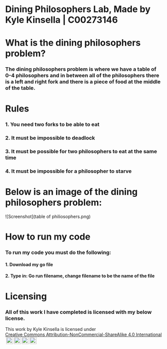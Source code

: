 # Dining Philosophers Lab, Made by Kyle Kinsella | C00273146

# What is the dining philosophers problem?
### The dining philosophers problem is where we have a table of 0-4 philosophers and in between all of the philosophers there is a left and right fork and there is a piece of food at the middle of the table. 

# Rules
### 1. You need two forks to be able to eat<br>
### 2. It must be impossible to deadlock<br>
### 3. It must be possible for two philosophers to eat at the same time<br>
### 4. It must be impossible for a philosopher to starve

# Below is an image of the dining philosophers problem:
![Screenshot](table of philiosophers.png)

# How to run my code
### To run my code you must do the following:
#### 1. Download my go file
#### 2. Type in: Go run filename, change filename to be the name of the file

# Licensing
### All of this work I have completed is licensed with my below license.
<p xmlns:cc="http://creativecommons.org/ns#" >This work by <span property="cc:attributionName">Kyle Kinsella</span> is licensed under <a href="https://creativecommons.org/licenses/by-nc-sa/4.0/?ref=chooser-v1" target="_blank" rel="license noopener noreferrer" style="display:inline-block;">Creative Commons Attribution-NonCommercial-ShareAlike 4.0 International<img style="height:22px!important;margin-left:3px;vertical-align:text-bottom;" src="https://mirrors.creativecommons.org/presskit/icons/cc.svg?ref=chooser-v1" alt=""><img style="height:22px!important;margin-left:3px;vertical-align:text-bottom;" src="https://mirrors.creativecommons.org/presskit/icons/by.svg?ref=chooser-v1" alt=""><img style="height:22px!important;margin-left:3px;vertical-align:text-bottom;" src="https://mirrors.creativecommons.org/presskit/icons/nc.svg?ref=chooser-v1" alt=""><img style="height:22px!important;margin-left:3px;vertical-align:text-bottom;" src="https://mirrors.creativecommons.org/presskit/icons/sa.svg?ref=chooser-v1" alt=""></a></p> 
